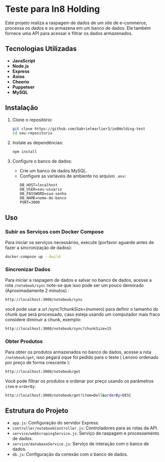 # Teste para In8 Holding

Este projeto realiza a raspagem de dados de um site de e-commerce, processa os dados e os armazena em um banco de dados. Ele também fornece uma API para acessar e filtrar os dados armazenados.

## Tecnologias Utilizadas

- **JavaScript**
- **Node.js**
- **Express**
- **Axios**
- **Cheerio**
- **Puppeteer**
- **MySQL**

## Instalação

1. Clone o repositório:
    ```bash
    git clone https://github.com/Gabrielmarlier3/in8Holding-test
    cd seu-repositorio
    ```

2. Instale as dependências:
    ```bash
    npm install
    ```

3. Configure o banco de dados:
    - Crie um banco de dados MySQL.
    - Configure as variáveis de ambiente no arquivo `.env`:
        ```plaintext
        DB_HOST=localhost
        DB_USER=seu-usuario
        DB_PASSWORD=sua-senha
        DB_NAME=nome-do-banco
        PORT=3000
        ```

## Uso

### Subir os Serviços com Docker Compose

Para iniciar os serviços necessários, execute (porfavor aguarde antes de fazer a sincronização de dados):
```bash
docker-compose up --build
```

### Sincronizar Dados

Para iniciar a raspagem de dados e salvar no banco de dados, acesse a rota `/notebook/sync` note-se que isso pode ser um pouco demorado (Aproximadamente 2 minutos) :
```bash
http://localhost:3000/notebook/sync
```

você pode usar a url /sync?chunkSize=(numero) para definir o tamanho do chunk que será processado, caso esteja usando um computador mais fraco considere diminuir a chunk, exemplo:
```bash
http://localhost:3000/notebook/sync?chunkSize=15
```

### Obter Produtos

Para obter os produtos armazenados no banco de dados, acesse a rota `/notebook/get`, isso pegará oque foi pedido para o teste ( Lenovo ordenado por preço de forma crescente ):
```bash
http://localhost:3000/notebook/get
```

Você pode filtrar os produtos e ordenar por preço usando os parâmetros `item` e `orderBy`:
```bash
http://localhost:3000/notebook/get?item=Dell&orderBy=DESC
```

## Estrutura do Projeto

- `app.js`: Configuração do servidor Express.
- `controller/notebookController.js`: Controladores para as rotas da API.
- `service/webScrapingService.js`: Serviço de raspagem e processamento de dados.
- `service/databaseService.js`: Serviço de interação com o banco de dados.
- `db.js`: Configuração da conexão com o banco de dados.

